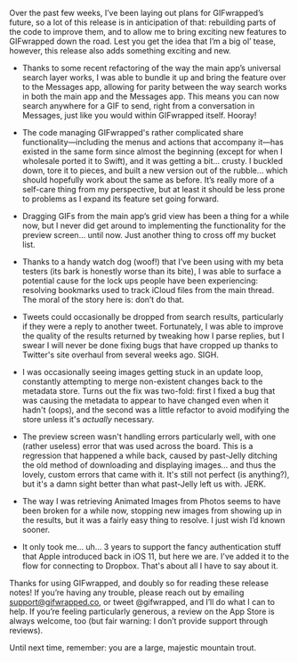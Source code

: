 Over the past few weeks, I’ve been laying out plans for GIFwrapped’s future, so a lot of this release is in anticipation of that: rebuilding parts of the code to improve them, and to allow me to bring exciting new features to GIFwrapped down the road. Lest you get the idea that I’m a big ol’ tease, however, this release also adds something exciting and new.

- Thanks to some recent refactoring of the way the main app’s universal search layer works, I was able to bundle it up and bring the feature over to the Messages app, allowing for parity between the way search works in both the main app and the Messages app. This means you can now search anywhere for a GIF to send, right from a conversation in Messages, just like you would within GIFwrapped itself. Hooray!

- The code managing GIFwrapped's rather complicated share functionality—including the menus and actions that accompany it—has existed in the same form since almost the beginning (except for when I wholesale ported it to Swift), and it was getting a bit… crusty. I buckled down, tore it to pieces, and built a new version out of the rubble… which should hopefully work about the same as before. It’s really more of a self-care thing from my perspective, but at least it should be less prone to problems as I expand its feature set going forward.

- Dragging GIFs from the main app’s grid view has been a thing for a while now, but I never did get around to implementing the functionality for the preview screen… until now. Just another thing to cross off my bucket list.

- Thanks to a handy watch dog (woof!) that I’ve been using with my beta testers (its bark is honestly worse than its bite), I was able to surface a potential cause for the lock ups people have been experiencing: resolving bookmarks used to track iCloud files from the main thread. The moral of the story here is: don’t do that.

- Tweets could occasionally be dropped from search results, particularly if they were a reply to another tweet. Fortunately, I was able to improve the quality of the results returned by tweaking how I parse replies, but I swear I will never be done fixing bugs that have cropped up thanks to Twitter's site overhaul from several weeks ago. SIGH.

- I was occasionally seeing images getting stuck in an update loop, constantly attempting to merge non-existent changes back to the metadata store. Turns out the fix was two-fold: first I fixed a bug that was causing the metadata to appear to have changed even when it hadn't (oops), and the second was a little refactor to avoid modifying the store unless it's _actually_ necessary.

- The preview screen wasn't handling errors particularly well, with one (rather useless) error that was used across the board. This is a regression that happened a while back, caused by past-Jelly ditching the old method of downloading and displaying images… and thus the lovely, custom errors that came with it. It's still not perfect (is anything?), but it's a damn sight better than what past-Jelly left us with. JERK.

- The way I was retrieving Animated Images from Photos seems to have been broken for a while now, stopping new images from showing up in the results, but it was a fairly easy thing to resolve. I just wish I’d known sooner.

- It only took me… uh… 3 years to support the fancy authentication stuff that Apple introduced back in iOS 11, but here we are. I've added it to the flow for connecting to Dropbox. That's about all I have to say about it.

Thanks for using GIFwrapped, and doubly so for reading these release notes! If you’re having any trouble, please reach out by emailing support@gifwrapped.co, or tweet @gifwrapped, and I’ll do what I can to help. If you’re feeling particularly generous, a review on the App Store is always welcome, too (but fair warning: I don’t provide support through reviews).

Until next time, remember: you are a large, majestic mountain trout.